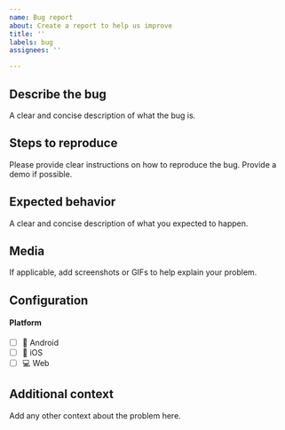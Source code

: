 ```yaml
---
name: Bug report
about: Create a report to help us improve
title: ''
labels: bug
assignees: ''

---
```


## Describe the bug
A clear and concise description of what the bug is.

## Steps to reproduce
Please provide clear instructions on how to reproduce the bug. Provide a demo if possible.

## Expected behavior
A clear and concise description of what you expected to happen.

## Media
If applicable, add screenshots or GIFs to help explain your problem.

## Configuration

#### Platform
- [ ] :robot: Android
- [ ] :iphone: iOS
- [ ] :computer: Web

## Additional context
Add any other context about the problem here.
